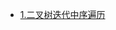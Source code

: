 <!-- docs/leetcode/tree/_sidebar.md -->

* [1.二叉树迭代中序遍历](leetcode/tree/Binary_Tree_Inorder_Traversal.md)
